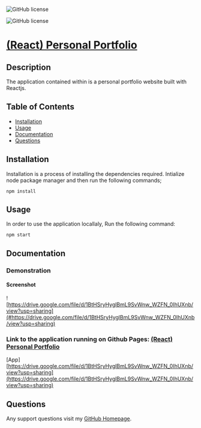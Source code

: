 <p align="center">

![GitHub license](https://img.shields.io/badge/Made%20by-%40Guerrero-green)

![GitHub license](https://img.shields.io/badge/license-MIT-blue.svg)
</p>

# [(React) Personal Portfolio](https://github.com/jos23867/portfolio-react-project)
  
  

## Description

   The application contained within is a personal portfolio website built with Reactjs.

## Table of Contents

* [Installation](##Installation)
* [Usage](##Usage)
* [Documentation](##Documentation)
* [Questions](##Questions)
  
## Installation

Installation is a process of installing the dependencies required.
Intialize node package manager and then run the following commands;  
```script
npm install
```  


## Usage

 In order to use the application locallaly, Run the following command:  
```script
npm start
```  

## Documentation

### Demonstration

#### Screenshot

![https://drive.google.com/file/d/1BtHSryHyglBmL9SvWnw_WZFN_0IhUXnb/view?usp=sharing](#https://drive.google.com/file/d/1BtHSryHyglBmL9SvWnw_WZFN_0IhUXnb/view?usp=sharing)
### Link to the application running on Github Pages: [(React) Personal Portfolio](https://github.com/jos23867/portfolio-react-project)
[App][https://drive.google.com/file/d/1BtHSryHyglBmL9SvWnw_WZFN_0IhUXnb/view?usp=sharing](https://drive.google.com/file/d/1BtHSryHyglBmL9SvWnw_WZFN_0IhUXnb/view?usp=sharing)



## Questions  

Any support questions visit my [GitHub Homepage](https://github.com/jos23867/portfolio-react-project).
  
